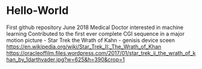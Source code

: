 # Hello-World
First github repository June 2018
Medical Doctor interested in machine learning
Contributed to the first ever complete CGI sequence in a major motion picture - Star Trek the Wrath of Kahn - genisis device sceen
https://en.wikipedia.org/wiki/Star_Trek_II:_The_Wrath_of_Khan
https://oracleoffilm.files.wordpress.com/2017/01/star_trek_ii_the_wrath_of_khan_by_1darthvader.jpg?w=625&h=390&crop=1

